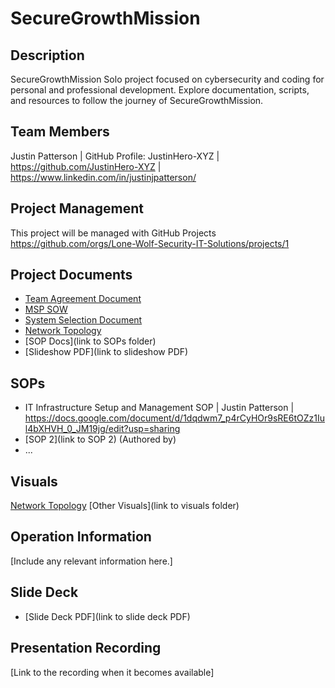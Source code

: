 # SecureGrowthMission

## Description
SecureGrowthMission  Solo project focused on cybersecurity and coding for personal and professional development. Explore documentation, scripts, and resources to follow the journey of SecureGrowthMission.  
## Team Members
Justin Patterson | GitHub Profile: JustinHero-XYZ | https://github.com/JustinHero-XYZ | https://www.linkedin.com/in/justinjpatterson/

## Project Management
This project will be managed with GitHub Projects https://github.com/orgs/Lone-Wolf-Security-IT-Solutions/projects/1

## Project Documents
- [Team Agreement Document](https://docs.google.com/document/d/1bgyqflLzgBZPbsnlPFKoUSaMttzRFiPexZVBfbmZQiM/edit?usp=sharing)
- [MSP SOW](https://docs.google.com/document/d/1Zy4zYM5SIUSiLIwyeHTAZKo5mM1VZTWQV0meSt6HPCU/edit?usp=sharing)
- [System Selection Document](https://docs.google.com/document/d/1DkNcgdGgFSt7_Xu7Clmtiy7dR-zbHs0y8JGG--HUtYU/edit?usp=sharing)
- [Network Topology](https://drive.google.com/file/d/1QP54PL-e3aZjij4DPTfilW1mj9gJAolu/view?usp=sharing)
- [SOP Docs](link to SOPs folder)
- [Slideshow PDF](link to slideshow PDF)

## SOPs
- IT Infrastructure Setup and Management SOP | Justin Patterson | https://docs.google.com/document/d/1dqdwm7_p4rCyHOr9sRE6tOZz1Iul4bXHVH_0_JM19jg/edit?usp=sharing
- [SOP 2](link to SOP 2) (Authored by)
- ...

## Visuals
[Network Topology](https://drive.google.com/file/d/1QP54PL-e3aZjij4DPTfilW1mj9gJAolu/view?usp=sharing)
[Other Visuals](link to visuals folder)

## Operation Information
[Include any relevant information here.]

## Slide Deck
- [Slide Deck PDF](link to slide deck PDF)

## Presentation Recording
[Link to the recording when it becomes available]
